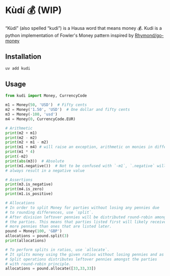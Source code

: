# Kùdí 💰 (WIP)

“Kùdí” (also spelled “kudi”) is a Hausa word that means money 💰. Kudi is a python implementation of Fowler's Money
pattern inspired by [Rhymond/go-money](https://github.com/Rhymond/go-money)

## Installation

```bash
uv add kudi
```

## Usage

```python
from kudi import Money, CurrencyCode

m1 = Money(50, 'USD')  # Fifty cents
m2 = Money('1.50', 'USD')  # One dollar and fifty cents
m3 = Money(-100, 'usd')
m4 = Money(0, CurrencyCode.EUR)

# Arithmetic
print(m2 + m1)
print(m2 - m2)
print(m2 + m1 - m2)
print(m1 + m4) # will raise an exception, arithmetic on monies in different currencies is not allowed
print(m1 * 4)
print(-m2)
print(abs(m3))  # Absolute
print(m1.negative())  # Not to be confused with `-m1`, `.negative` will
# always result in a negative value

# Assertions
print(m3.is_negative)
print(m4.is_zero)
print(m1.is_positive)

# Allocations
# In order to split Money for parties without losing any pennies due
# to rounding differences, use `split`.
# After division leftover pennies will be distributed round-robin amongst
# the parties. This means that parties listed first will likely receive
# more pennies than ones that are listed later.
pound = Money(100, 'GBP')
allocations = pound.split(3)
print(allocations)

# To perform splits in ratios, use `allocate`.
# It splits money using the given ratios without losing pennies and as
# Split operations distributes leftover pennies amongst the parties
# with round-robin principle.
allocations = pound.allocate([33,33,33])
```
